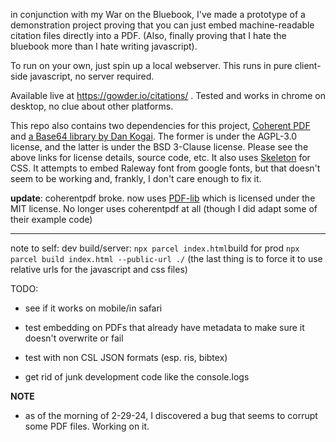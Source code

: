 in conjunction with my War on the Bluebook, I've made a prototype of a demonstration project proving that you can just embed machine-readable citation files directly into a PDF. (Also, finally proving that I hate the bluebook more than I hate writing javascript).

To run on your own, just spin up a local webserver. This runs in pure client-side javascript, no server required.

Available live at https://gowder.io/citations/ .  Tested and works in chrome on desktop, no clue about other platforms. 

This repo also contains two dependencies for this project, [Coherent PDF](https://github.com/coherentgraphics/coherentpdf.js/) and [a Base64 library by Dan Kogai](https://github.com/dankogai/js-base64).  The former is under the AGPL-3.0 license, and the latter is under the BSD 3-Clause license. Please see the above links for license details, source code, etc. It also uses [Skeleton](http://getskeleton.com/) for CSS. It attempts to embed Raleway font from google fonts, but that doesn't seem to be working and, frankly, I don't care enough to fix it.  

**update**: coherentpdf broke.  now uses [PDF-lib](https://pdf-lib.js.org/) which is licensed under the MIT license. No longer uses coherentpdf at all (though I did adapt some of their example code)

----

note to self: dev build/server: `npx parcel index.html`build for prod `npx parcel build index.html --public-url ./` (the last thing is to force it to use relative urls for the javascript and css files)

TODO:

- see if it works on mobile/in safari
  
- test embedding on PDFs that already have metadata to make sure it doesn't overwrite or fail

- test with non CSL JSON formats (esp. ris, bibtex)

- get rid of junk development code like the console.logs  

**NOTE**

- as of the morning of 2-29-24, I discovered a bug that seems to corrupt some PDF files.  Working on it.


